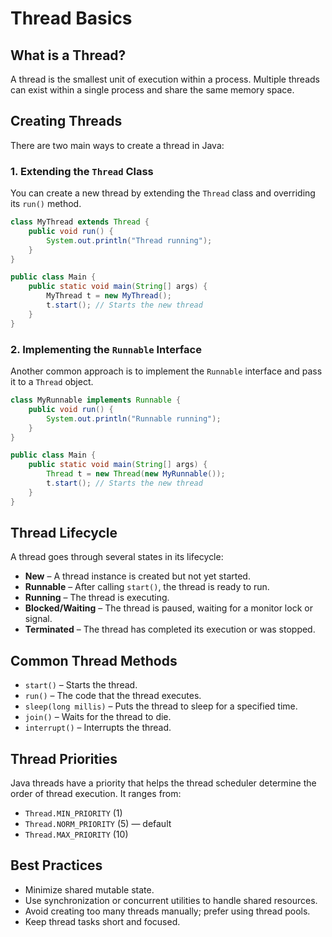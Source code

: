 # Thread Basics

## What is a Thread?

A thread is the smallest unit of execution within a process. Multiple threads can exist within a single process and share the same memory space.

## Creating Threads

There are two main ways to create a thread in Java:

### 1. Extending the `Thread` Class

You can create a new thread by extending the `Thread` class and overriding its `run()` method.

```java
class MyThread extends Thread {
    public void run() {
        System.out.println("Thread running");
    }
}

public class Main {
    public static void main(String[] args) {
        MyThread t = new MyThread();
        t.start(); // Starts the new thread
    }
}
```

### 2. Implementing the `Runnable` Interface

Another common approach is to implement the `Runnable` interface and pass it to a `Thread` object.

```java
class MyRunnable implements Runnable {
    public void run() {
        System.out.println("Runnable running");
    }
}

public class Main {
    public static void main(String[] args) {
        Thread t = new Thread(new MyRunnable());
        t.start(); // Starts the new thread
    }
}
```

## Thread Lifecycle

A thread goes through several states in its lifecycle:

- **New** – A thread instance is created but not yet started.
- **Runnable** – After calling `start()`, the thread is ready to run.
- **Running** – The thread is executing.
- **Blocked/Waiting** – The thread is paused, waiting for a monitor lock or signal.
- **Terminated** – The thread has completed its execution or was stopped.

## Common Thread Methods

- `start()` – Starts the thread.
- `run()` – The code that the thread executes.
- `sleep(long millis)` – Puts the thread to sleep for a specified time.
- `join()` – Waits for the thread to die.
- `interrupt()` – Interrupts the thread.

## Thread Priorities

Java threads have a priority that helps the thread scheduler determine the order of thread execution. It ranges from:

- `Thread.MIN_PRIORITY` (1)
- `Thread.NORM_PRIORITY` (5) — default
- `Thread.MAX_PRIORITY` (10)

## Best Practices

- Minimize shared mutable state.
- Use synchronization or concurrent utilities to handle shared resources.
- Avoid creating too many threads manually; prefer using thread pools.
- Keep thread tasks short and focused.
